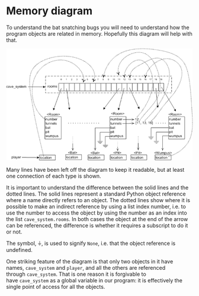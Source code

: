 # Memory diagram

To understand the bat snatching bugs you will need to understand how the
program objects are related in memory. Hopefully this diagram will help
with that.

![.](20_class_all_diag.png)

Many lines have been left off the diagram to keep it readable, but at
least one connection of each type is shown.

It is important to understand the difference between the solid lines and
the dotted lines. The solid lines represent a standard Python object
reference where a name directly refers to an object. The dotted lines
show where it is possible to make an indirect reference by using a list
index number, i.e. to use the number to access the object by using the
number as an index into the list `cave_system.rooms`. In both cases the
object at the end of the arrow can be referenced, the difference is
whether it requires a subscript to do it or not.

The symbol, ⏚, is used to signify `None`, i.e. that the object reference
is undefined.

One striking feature of the diagram is that only two objects in it have
names, `cave_system` and `player`, and all the others are referenced
through `cave_system`. That is one reason it is forgivable to
have `cave_system` as a global variable in our program: it is effectively the single
point of access for all the objects.
